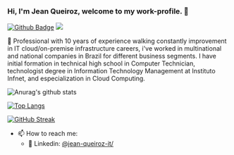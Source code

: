 ### Hi, I'm Jean Queiroz, welcome to my work-profile. 👋
[![Github Badge](https://img.shields.io/badge/-Github-000?style=flat-square&logo=Github&logoColor=white&link=https://github.com/nymalone)](https://github.com/jqueiroz-stone)
![](https://komarev.com/ghpvc/?username=jqueiroz-stone&color=blueviolet)

🚀 Professional with 10 years of experience walking constantly improvement in IT cloud/on-premise infrastructure careers, i've worked in multinational and national companies in Brazil for different business segments. I have initial formation in technical high school in Computer Technician, technologist degree in Information Technology Management at Instituto Infnet, and especialization in Cloud Computing.

![Anurag's github stats](https://github-readme-stats.vercel.app/api?username=jqueiroz-stone&show_icons=true&theme=gotham)

[![Top Langs](https://github-readme-stats.vercel.app/api/top-langs/?username=jqueiroz-stone&layout=compact&theme=gotham)](https://github.com/anuraghazra/github-readme-stats)

[![GitHub Streak](https://github-readme-streak-stats.herokuapp.com?user=jqueiroz-stone&theme=gotham&date_format=M%20j%5B%2C%20Y%5D)](https://git.io/streak-stats)

- 📫 How to reach me: 
    - 💼 Linkedin: [@jean-queiroz-it/](https://www.linkedin.com/in/jean-queiroz-it)
   
